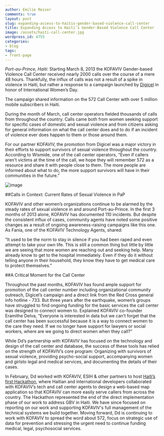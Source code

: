 ```yaml
---
author: Emilie Reiser
comments: true
layout: post
slug: expanding-access-to-haitis-gender-based-violence-call-center
title: Expanding Access to Haiti’s Gender-Based Violence Call Center
image: /assets/haiti-call-center.jpg
wordpress_id: 4755
categories:
- blog
tags:
- front-page
---
```

_Port-au-Prince, Haiti:_ Starting March 8, 2013 the KOFAVIV Gender-based Violence Call Center received nearly 2000 calls over the course of a mere 48 hours. Thankfully, the influx of calls was not a result of a spike in violence in Haiti, but rather a response to a campaign launched by [Digicel](http://www.digicelgroup.com/) in honor of International Women’s Day.

The campaign shared information on the 572 Call Center with over 5 million mobile subscribers in Haiti.

During the month of March, call center operators fielded thousands of calls from throughout the country. Calls came both from women seeking support for specific cases of domestic and sexual violence and from citizens asking for general information on what the call center does and to do if an incident of violence ever does happen to them or those around them.

For our partner KOFAVIV, the promotion from Digicel was a major victory in their efforts to support survivors of sexual violence throughout the country. According to Wismide, one of the call center operators, “Even if callers aren't victims at the time of the call, we hope they will remember 572 as a resource and share it with people close to them. The more people are informed about what to do, the more support survivors will have in their communities in the future.”

![image](http://farm9.staticflickr.com/8119/8758626267_be595757a5_z.jpg)

##Calls in Context: Current Rates of Sexual Violence in PaP

KOFAVIV and other women’s organizations continue to be alarmed by the steady rates of sexual violence in and around Port-au-Prince. In the first 3 months of 2013 alone, KOFAVIV has documented 110 incidents. But despite the consistent influx of cases, community agents have noted some positive changes as a result of ongoing awareness-raising campaigns like this one. As Fania, one of the KOFAVIV Technology Agents, shared:

“It used to be the norm to stay in silence if you had been raped and even attempt to take your own life. This is still a common thing but little by little we are seeing that more women are reaching out and seeking help. Many already know to get to the hospital immediately. Even if they do it without telling anyone in their household, they know they have to get medical care to protect themselves.”

##A Critical Moment for the Call Center

Throughout the past months, KOFAVIV has found ample support for promotion of the call center number including organizational community outreach, Digicel’s campaign and a direct link from the Red Cross general info hotline - 733. But three years after the earthquake, women’s groups have struggled to find ongoing funding for the basic services the call center was designed to connect women to. Explained KOFAVIV co-founder Eramithe Delva, “Everyone is interested in data but we can’t forget that the call center has been successful because it is a way to connect women to the care they need. If we no longer have support for lawyers or social workers, where are we going to direct women when they call?”

While Dd’s partnership with KOFAVIV has focused on the technology and design of the call center and database, the success of these tools has relied on the strength of KOFAVIV’s core program: Organizing with survivors of sexual violence, providing psycho-social support, accompanying women and girlsto legal and medical services, and documenting the details of their cases.

In February, Dd worked with KOFAVIV, ESIH & other partners to host [Haiti’s first Hackathon](http://digital-democracy.org/2013/01/31/first-hackathon-to-be-held-in-haiti-cross-cultural-collaboration-to-create-community-driven-solutions/), where Haitian and international developers collaborated with KOFAVIV’s tech and call center agents to design a web-based map application so that KOFAVIV can more easily serve callers from across the country. The Hackathon represented the end of the direct implementation phase of our work to address GBV in Haiti. We have since focused on reporting on our work and supporting KOFAVIV's full management of the technical systems we build together. Moving forward, Dd is continuing to work with KOFAVIV to spread the word about 572, focus on strategic use of data for prevention and stressing the urgent need to continue funding medical, legal, psychosocial services.
